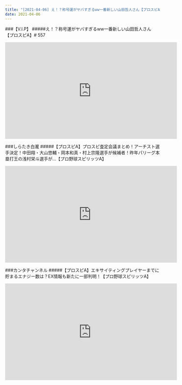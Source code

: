 ```yaml
---
title: "[2021-04-06] え！？称号運がヤバすぎるww一番新しい山田哲人さん【プロスピA】# 557 他"
date: 2021-04-06
---
```

###【V.I.P】
#####え！？称号運がヤバすぎるww一番新しい山田哲人さん【プロスピA】# 557
<iframe width="560" height="315" src="https://www.youtube.com/embed/8FQH8e3b9QU" frameborder="0" allow="accelerometer; autoplay; clipboard-write; encrypted-media; gyroscope; picture-in-picture" allowfullscreen></iframe>

###しらたき白瀧
#####【プロスピA】プロスピ査定会議まとめ！アーチスト選手決定！中田翔・大山悠輔・岡本和真・村上宗隆選手が候補者！昨年パリーグ本塁打王の浅村栄斗選手が…【プロ野球スピリッツA】
<iframe width="560" height="315" src="https://www.youtube.com/embed/GXmtJDPsCjA" frameborder="0" allow="accelerometer; autoplay; clipboard-write; encrypted-media; gyroscope; picture-in-picture" allowfullscreen></iframe>

###カンタチャンネル
#####【プロスピA】エキサイティングプレイヤーまでに貯まるエナジー数は？EX情報も新たに一部判明！【プロ野球スピリッツA】
<iframe width="560" height="315" src="https://www.youtube.com/embed/47j_7fXlm5U" frameborder="0" allow="accelerometer; autoplay; clipboard-write; encrypted-media; gyroscope; picture-in-picture" allowfullscreen></iframe>

